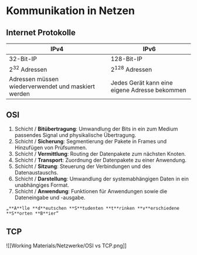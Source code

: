 # Kommunikation in Netzen
## Internet Protokolle
|IPv4|IPv6|
|-|-|
|$32$-Bit-IP|$128$-Bit-IP|
|$2^{32}$ Adressen|$2^{128}$ Adressen|
|Adressen müssen wiederverwendet und maskiert werden|Jedes Gerät kann eine eigene Adresse bekommen|

## OSI
1. Schicht / **Bitübertragung**: Umwandlung der Bits in ein zum Medium passendes Signal und physikalische Übertragung.
2. Schicht / **Sicherung**: Segmentierung der Pakete in Frames und Hinzufügen von Prüfsummen.
3. Schicht / **Vermittlung**: Routing der Datenpakete zum nächsten Knoten.
4. Schicht / **Transport**: Zuordnung der Datenpakete zu einer Anwendung.
5. Schicht / **Sitzung**: Steuerung der Verbindungen und des Datenaustauschs.
6. Schicht / **Darstellung**: Umwandlung der systemabhängigen Daten in ein unabhängiges Format.
7. Schicht / **Anwendung**: Funktionen für Anwendungen sowie die Dateneingabe und -ausgabe.
~~~ad-note
„**A**lle **d**eutschen **S**tudenten **t**rinken **v**erschiedene **S**orten **B**ier“
~~~
## TCP
![[Working Materials/Netzwerke/OSI vs TCP.png]]
